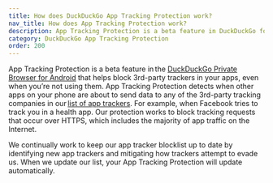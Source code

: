 ```yaml
---
title: How does DuckDuckGo App Tracking Protection work?
nav_title: How does App Tracking Protection work?
description: App Tracking Protection is a beta feature in DuckDuckGo for Android that helps block 3rd-party trackers in your apps, even when you’re not using them.
category: DuckDuckGo App Tracking Protection
order: 200
---
```


App Tracking Protection is a beta feature in the [DuckDuckGo Private Browser for Android](https://play.google.com/store/apps/details?id=com.duckduckgo.mobile.android) that helps block 3rd-party trackers in your apps, even when you’re not using them. App Tracking Protection detects when other apps on your phone are about to send data to any of the 3rd-party tracking companies in our [list of app trackers](https://github.com/duckduckgo/tracker-blocklists/blob/main/app/README.md). For example, when Facebook tries to track you in a health app. Our protection works to block tracking requests that occur over HTTPS, which includes the majority of app traffic on the Internet.

We continually work to keep our app tracker blocklist up to date by identifying new app trackers and mitigating how trackers attempt to evade us. When we update our list, your App Tracking Protection will update automatically.
